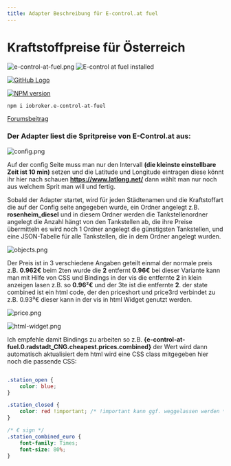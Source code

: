 ```yaml
---
title: Adapter Beschreibung für E-control.at fuel
---
```


# Kraftstoffpreise für Österreich
<img class="image" src="/images/media/e-control-at-fuel/e-control-at-fuel.png#center" alt="e-control-at-fuel.png" title="E-control at fuel" />
<img src="https://iobroker.live/badges/e-control-at-fuel-installed.svg#center#install" alt="E-control at fuel installed" title="E-control at fuel installed" />

[![GitHub Logo](/images/GitHub.png#icons)](https://github.com/xXBJXx/ioBroker.e-control-at-fuel)

[![NPM version](https://img.shields.io/npm/v/iobroker.e-control-at-fuel.svg?logo=npm#NPM)](https://www.npmjs.com/package/iobroker.e-control-at-fuel)
``` shell
npm i iobroker.e-control-at-fuel
```

[Forumsbeitrag](https://forum.iobroker.net/topic/33033/e-control-at-fuel-kraftstoffpreise-f%C3%BCr-%C3%B6sterreich)

### Der Adapter liest die Spritpreise von E-Control.at aus:

![config.png](/images/media/e-control-at-fuel/config.png)

Auf der config Seite muss man nur den Intervall **(die kleinste einstellbare Zeit ist 10 min)** setzen und die Latitude 
und Longitude eintragen diese könnt ihr hier nach schauen **https://www.latlong.net/** dann wählt man nur noch aus 
welchem Sprit man will und fertig.

Sobald der Adapter startet, wird für jeden Städtenamen und die Kraftstoffart die auf der Config seite angegeben wurde, 
ein Ordner angelegt z.B. **rosenheim_diesel** und in diesem Ordner werden die Tankstellenordner angelegt die Anzahl 
hängt von den Tankstellen ab, die ihre Preise übermitteln es wird noch 1 Ordner angelegt die günstigsten Tankstellen, 
und eine JSON-Tabelle für alle Tankstellen, die in dem Ordner angelegt wurden.

![objects.png](/images/media/e-control-at-fuel/objects.png)

Der Preis ist in 3 verschiedene Angaben geteilt einmal der normale preis z.B. **0.962€** beim 2ten wurde die **2** 
entfernt **0.96€** bei dieser Variante kann man mit Hilfe von CSS und Bindings in der vis die entfernte **2** in klein 
anzeigen lasen z.B. so **0.96²€** und der 3te ist die entfernte **2**.
der state combined ist ein html code, der den priceshort und price3rd verbindet zu z.B. 0.93³€ dieser kann in der vis 
in html Widget genutzt werden.

![price.png](/images/media/e-control-at-fuel/price.png)

![html-widget.png](/images/media/e-control-at-fuel/html-widget.png)

Ich empfehle damit Bindings zu arbeiten so z.B. **{e-control-at-fuel.0.radstadt_CNG.cheapest.prices.combined}** der 
Wert wird dann automatisch aktualisiert
dem html wird eine CSS class mitgegeben hier noch die passende CSS:

``` css

.station_open {
    color: blue;
}

.station_closed {
    color: red !important; /* !important kann ggf. weggelassen werden */
}

/* € sign */
.station_combined_euro {
    font-family: Times;
    font-size: 80%;
}

```